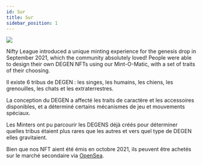 ```yaml
---
id: Sur
title: Sur
sidebar_position: 1
---
```


![](/img/mintomatic.gif)

Nifty League introduced a unique minting experience for the genesis drop in September 2021, which the community absolutely loved! People were able to design their own DEGEN NFTs using our Mint-O-Matic, with a set of traits of their choosing.

Il existe 6 tribus de DEGEN : les singes, les humains, les chiens, les grenouilles, les chats et les extraterrestres.

La conception du DEGEN a affecté les traits de caractère et les accessoires disponibles, et a déterminé certains mécanismes de jeu et mouvements spéciaux.

Les Minters ont pu parcourir les DEGENS déjà créés pour déterminer quelles tribus étaient plus rares que les autres et vers quel type de DEGEN elles gravitaient.

Bien que nos NFT aient été émis en octobre 2021, ils peuvent être achetés sur le marché secondaire via [OpenSea](https://opensea.io/collection/niftydegen).
